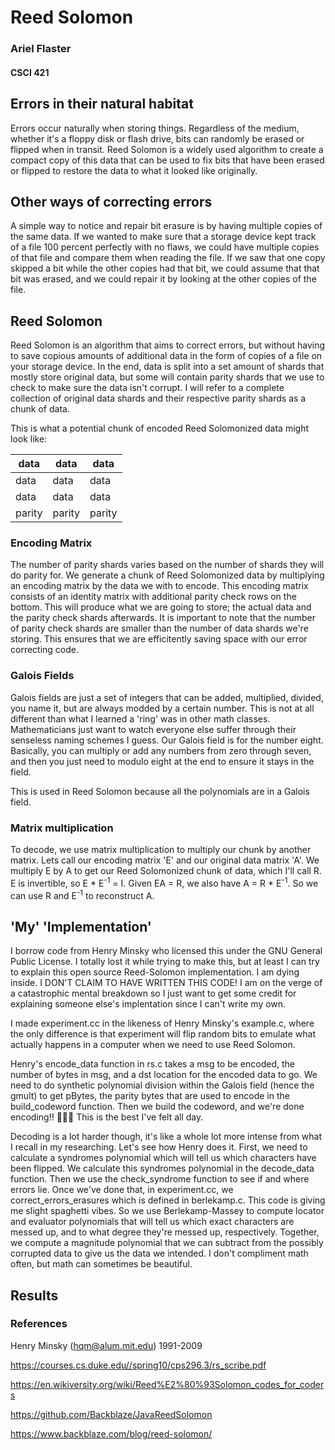 # Reed Solomon
### Ariel Flaster 
#### CSCI 421


## Errors in their natural habitat

Errors occur naturally when storing things. Regardless of the medium, whether it's a floppy disk or flash drive, bits can randomly be erased or 
flipped when in transit. Reed Solomon is a widely used algorithm to create a compact copy of this data that can be used to fix bits that have 
been erased or flipped to restore the data to what it looked like originally.


## Other ways of correcting errors

A simple way to notice and repair bit erasure is by having multiple copies of the same data. If we wanted to make sure that a storage device kept 
track of a file 100 percent perfectly with no flaws, we could have multiple copies of that file and compare them when reading the file. If we saw 
that one copy skipped a bit while the other copies had that bit, we could assume that that bit was erased, and we could repair it by looking at the
other copies of the file. 


## Reed Solomon

Reed Solomon is an algorithm that aims to correct errors, but without having to save copious amounts of additional data in the form of copies of a 
file on your storage device. In the end, data is split into a set amount of shards that mostly store original data, but some will contain parity 
shards that we use to check to make sure the data isn't corrupt.  I will refer to a complete collection of original data shards and their respective
parity shards as a chunk of data. 

This is what a potential chunk of encoded Reed Solomonized data might look like:

| data | data | data |
|--|--|--|
| data | data | data |
| data | data | data |
| parity | parity | parity |

### Encoding Matrix

The number of parity shards varies based on the number of shards they will do parity for. We generate a chunk of Reed Solomonized data by multiplying 
an encoding matrix by the data we with to encode. This encoding matrix consists of an identity matrix with additional parity check rows on the bottom.
This will produce what we are going to store; the actual data and the parity check shards afterwards. It is important to note that the number of parity 
check shards are smaller than the number of data shards we're storing. This ensures that we are efficitently saving space with our error correcting code.

### Galois Fields

Galois fields are just a set of integers that can be added, multiplied, divided, you name it, but are always modded by a certain number. This is not
at all different than what I learned a 'ring' was in other math classes. Mathematicians just want to watch everyone else suffer through their 
senseless naming schemes I guess. Our Galois field is for the number eight. Basically, you can multiply or add any numbers from zero 
through seven, and then you just need to modulo eight at the end to ensure it stays in the field. 

This is used in Reed Solomon because all the polynomials are in a Galois field.

### Matrix multiplication

To decode, we use matrix multiplication to multiply our chunk by another matrix. Lets call our encoding matrix 'E' and our original 
data matrix 'A'.  We multiply E by A to get our Reed Solomonized chunk of data, which I'll call R. E is invertible, so E * E<sup>-1</sup> = I. 
Given EA = R, we also have A = R * E<sup>-1</sup>. So we can use R and E<sup>-1</sup> to reconstruct A.


## 'My' 'Implementation'

I borrow code from Henry Minsky who licensed this under the GNU General Public License. I totally lost it while trying to make this, but at least I
can try to explain this open source Reed-Solomon implementation. I am dying inside. I DON'T CLAIM TO HAVE WRITTEN THIS CODE! I am on the verge of
a catastrophic mental breakdown so I just want to get some credit for explaining someone else's implentation since I can't write my own.

I made experiment.cc in the likeness of Henry Minsky's example.c, where the only difference is that experiment will flip random bits to emulate
what actually happens in a computer when we need to use Reed Solomon. 

Henry's encode_data function in rs.c takes a msg to be encoded, the number of bytes in msg, and a dst location for the encoded data to go. We need to
do synthetic polynomial division within the Galois field (hence the gmult) to get pBytes, the parity bytes that are used to encode in the build_codeword
function. Then we build the codeword, and we're done encoding!! 🎉🎉🎉 This is the best I've felt all day.

Decoding is a lot harder though, it's like a whole lot more intense from what I recall in my researching. Let's see how Henry does it. First, we need to 
calculate a syndromes polynomial which will tell us which characters have been flipped. We calculate this syndromes polynomial in the decode_data function. 
Then we use the check_syndrome function to see if and where errors lie. Once we've done that, in experiment.cc, we correct_errors_erasures which is defined 
in berlekamp.c. This code is giving me slight spaghetti vibes. So we use Berlekamp-Massey to compute locator and evaluator polynomials that will tell us
which exact characters are messed up, and to what degree they're messed up, respectively. Together, we compute a magnitude polynomial that we can subtract
from the possibly corrupted data to give us the data we intended. I don't compliment math often, but math can sometimes be beautiful. 


## Results





### References
Henry Minsky (hqm@alum.mit.edu) 1991-2009

https://courses.cs.duke.edu//spring10/cps296.3/rs_scribe.pdf

https://en.wikiversity.org/wiki/Reed%E2%80%93Solomon_codes_for_coders

https://github.com/Backblaze/JavaReedSolomon

https://www.backblaze.com/blog/reed-solomon/


